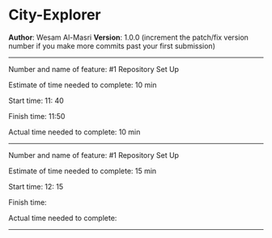 # City-Explorer

**Author**: Wesam Al-Masri
**Version**: 1.0.0 (increment the patch/fix version number if you make more commits past your first submission)

---

Number and name of feature: #1 Repository Set Up

Estimate of time needed to complete: 10 min

Start time: 11: 40

Finish time: 11:50

Actual time needed to complete: 10 min

---

Number and name of feature: #1 Repository Set Up

Estimate of time needed to complete: 15 min

Start time: 12: 15

Finish time: 

Actual time needed to complete: 

---